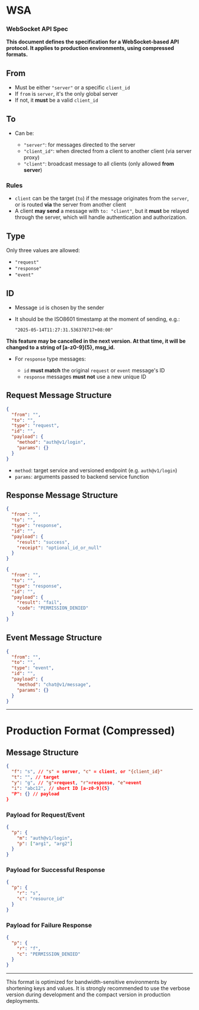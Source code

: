 # WSA
### WebSocket API Spec

**This document defines the specification for a WebSocket-based API protocol. It applies to production environments, using compressed formats.**

## From

- Must be either `"server"` or a specific `client_id`
- If `from` is `server`, it's the only global server
- If not, it **must** be a valid `client_id`

## To

- Can be:

  - `"server"`: for messages directed to the server
  - `"client_id"`: when directed from a client to another client (via server proxy)
  - `"client"`: broadcast message to all clients (only allowed **from server**)

### Rules

- `client` can be the target (`to`) if the message originates from the `server`, or is routed **via** the server from another client
- A client **may send** a message with `to: "client"`, but it **must** be relayed through the server, which will handle authentication and authorization.

## Type

Only three values are allowed:

- `"request"`
- `"response"`
- `"event"`

## ID

- Message `id` is chosen by the sender
- It should be the ISO8601 timestamp at the moment of sending, e.g.: 

  ```
  "2025-05-14T11:27:31.536370717+08:00"
  ```

**This feature may be cancelled in the next version. At that time, it will be changed to a string of [a-z0-9]{5}, msg_id.**

- For `response` type messages:

  - `id` **must match** the original `request` or `event` message's ID
  - `response` messages **must not** use a new unique ID

## Request Message Structure

```json
{
  "from": "",
  "to": "",
  "type": "request",
  "id": "",
  "payload": {
    "method": "auth@v1/login",
    "params": {}
  }
}
```

- `method`: target service and versioned endpoint (e.g. `auth@v1/login`)
- `params`: arguments passed to backend service function

## Response Message Structure

```json
{
  "from": "",
  "to": "",
  "type": "response",
  "id": "",
  "payload": {
    "result": "success",
    "receipt": "optional_id_or_null"
  }
}
```

```json
{
  "from": "",
  "to": "",
  "type": "response",
  "id": "",
  "payload": {
    "result": "fail",
    "code": "PERMISSION_DENIED"
  }
}
```

## Event Message Structure

```json
{
  "from": "",
  "to": "",
  "type": "event",
  "id": "",
  "payload": {
    "method": "chat@v1/message",
    "params": {}
  }
}
```

---

# Production Format (Compressed)

## Message Structure

```json
{
  "f": "s", // "s" = server, "c" = client, or "{client_id}"
  "t": "", // target
  "y": "g", // "g"=request, "r"=response, "e"=event
  "i": "abc12", // short ID [a-z0-9]{5}
  "P": {} // payload
}
```

### Payload for Request/Event

```json
{
  "p": {
    "m": "auth@v1/login",
    "p": ["arg1", "arg2"]
  }
}
```

### Payload for Successful Response

```json
{
  "p": {
    "r": "s",
    "c": "resource_id"
  }
}
```

### Payload for Failure Response

```json
{
  "p": {
    "r": "f",
    "c": "PERMISSION_DENIED"
  }
}
```

---

This format is optimized for bandwidth-sensitive environments by shortening keys and values. It is strongly recommended to use the verbose version during development and the compact version in production deployments.
